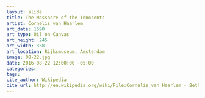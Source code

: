 ```yaml
---
layout: slide
title: The Massacre of the Innocents
artist: Cornelis van Haarlem
art_date: 1590
art_type: Oil on Canvas
art_height: 245
art_width: 358
art_location: Rijksmuseum, Amsterdam
image: 08-22.jpg
date: 2016-08-22 12:00:00 -05:00
categories:
tags:
cite_author: Wikipedia
cite_url: http://en.wikipedia.org/wiki/File:Cornelis_van_Haarlem_-_Bethlehemse_kindermoord.jpg
---
```

